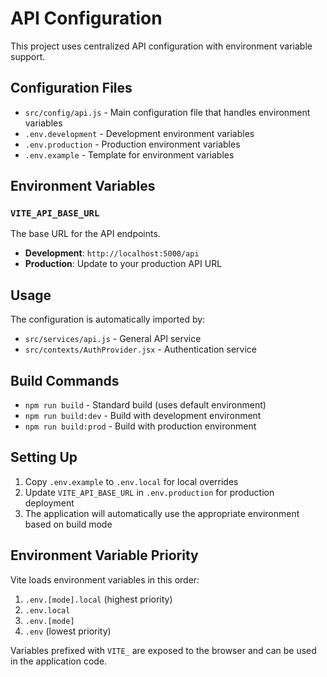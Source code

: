 # API Configuration

This project uses centralized API configuration with environment variable support.

## Configuration Files

- `src/config/api.js` - Main configuration file that handles environment variables
- `.env.development` - Development environment variables
- `.env.production` - Production environment variables
- `.env.example` - Template for environment variables

## Environment Variables

### `VITE_API_BASE_URL`
The base URL for the API endpoints.

- **Development**: `http://localhost:5000/api`
- **Production**: Update to your production API URL

## Usage

The configuration is automatically imported by:
- `src/services/api.js` - General API service
- `src/contexts/AuthProvider.jsx` - Authentication service

## Build Commands

- `npm run build` - Standard build (uses default environment)
- `npm run build:dev` - Build with development environment
- `npm run build:prod` - Build with production environment

## Setting Up

1. Copy `.env.example` to `.env.local` for local overrides
2. Update `VITE_API_BASE_URL` in `.env.production` for production deployment
3. The application will automatically use the appropriate environment based on build mode

## Environment Variable Priority

Vite loads environment variables in this order:
1. `.env.[mode].local` (highest priority)
2. `.env.local`
3. `.env.[mode]`
4. `.env` (lowest priority)

Variables prefixed with `VITE_` are exposed to the browser and can be used in the application code.